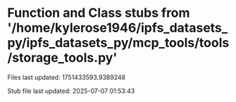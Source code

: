 # Function and Class stubs from '/home/kylerose1946/ipfs_datasets_py/ipfs_datasets_py/mcp_tools/tools/storage_tools.py'

Files last updated: 1751433593.9389248

Stub file last updated: 2025-07-07 01:53:43

